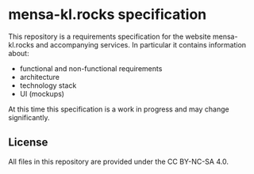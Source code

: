 # mensa-kl.rocks specification

This repository is a requirements specification for the website mensa-kl.rocks and accompanying services.
In particular it contains information about:

* functional and non-functional requirements
* architecture
* technology stack
* UI (mockups)

At this time this specification is a work in progress and may change significantly.

## License
All files in this repository are provided under the CC BY-NC-SA 4.0.